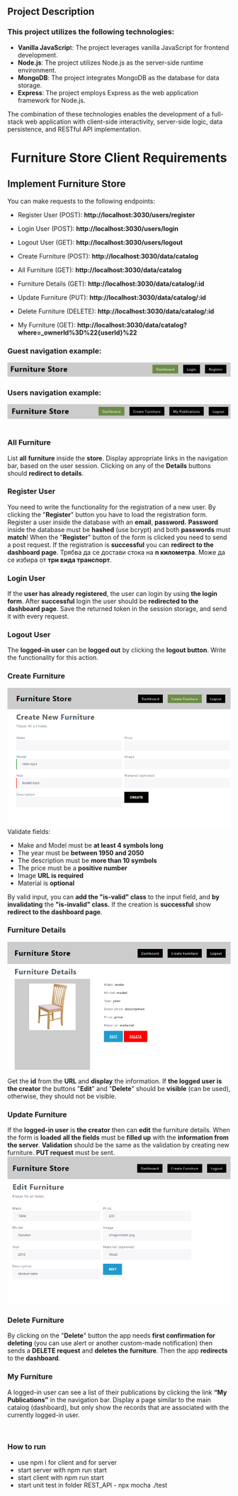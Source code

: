 ## Project Description

### This project utilizes the following technologies:

- **Vanilla JavaScrip**t: The project leverages vanilla JavaScript for frontend development.
- **Node.js**: The project utilizes Node.js as the server-side runtime environment.
- **MongoDB**: The project integrates MongoDB as the database for data storage.
- **Express**: The project employs Express as the web application framework for Node.js.

The combination of these technologies enables the development of a full-stack web application with client-side interactivity, server-side logic, data persistence, and RESTful API implementation.
&nbsp;
<h1  align="center">Furniture Store Client Requirements</h1>
   

## Implement Furniture Store

You can make requests to the following endpoints:

 -  Register User (POST): **http://localhost:3030/users/register**
 - Login User (POST): **http://localhost:3030/users/login**
 - Logout User (GET): **http://localhost:3030/users/logout**
&nbsp;

 - Create Furniture (POST): **http://localhost:3030/data/catalog**
 - All Furniture (GET): **http://localhost:3030/data/catalog**
 - Furniture Details (GET): **http://localhost:3030/data/catalog/:id**
 - Update Furniture (PUT): **http://localhost:3030/data/catalog/:id**
 - Delete Furniture (DELETE):  **http://localhost:3030/data/catalog/:id**
 - My Furniture (GET): **http://localhost:3030/data/catalog?where=_ownerId%3D%22{userId}%22**
&nbsp;

### **Guest** navigation example:
![Guest navigation image](https://github.com/boyan-boyanov/FullStackProject/blob/main/images/navGuest.png)

### **Users** navigation example:
![Guest navigation image](https://github.com/boyan-boyanov/FullStackProject/blob/main/images/loggedNav.png)
&nbsp;

### All Furniture
List **all** **furniture** inside the **store**. Display appropriate links in the navigation bar, based on the user session.
Clicking on any of the **Details** buttons should **redirect to details**.

### Register User

You need to write the functionality for the registration of a new user. By clicking the "**Register**" button you have to load the registration form. Register a user inside the database with an **email**, **password.**  **Password** inside the database must be **hashed** (use bcrypt) and both **passwords** must **match**!
When the "**Register**" button of the form is clicked you need to send a post request.
If the registration is **successful** you can **redirect to the dashboard page**.
Трябва да се достави стока на **n километра**.  Може да се избира от  **три вида транспорт**.

### Login User

If the **user has already registered**, the user can login by using **the login form**. After **successful** login the user should be **redirected to the dashboard page**. Save the returned token in the session storage, and send it with every request.

### Logout User

The **logged-in user** can be **logged out** by clicking the **logout button**. Write the functionality for this action.

### Create Furniture
![Guest navigation image](https://github.com/boyan-boyanov/FullStackProject/blob/main/images/createItem.png)
Validate fields:

 - Make and Model must be **at least 4 symbols long**
 - The year must be **between 1950 and 2050**
 - The description must be **more than 10 symbols**
 - The price must be a **positive number**
 - Image **URL is required**
 - Material is **optional**

By valid input, you can **add the "is-valid" class** to the input field, and **by invalidating** the **"is-invalid" class.**
If the creation is **successful** show **redirect to the dashboard page**.

### Furniture Details
![Guest navigation image](https://github.com/boyan-boyanov/FullStackProject/blob/main/images/Details.png)
Get the **id** from the **URL**  and **display** the information. If **the logged user is the creator** the buttons "**Edit**" and "**Delete**" should be **visible** (can be used), otherwise, they should not be visible.

### Update Furniture

If the **logged-in user** is **the creator** then can **edit** the furniture details. When the form is **loaded** **all the fields** must be **filled up** with the **information from the server**. **Validation** should be the same as the validation by creating new furniture. **PUT request** must be sent.
![Guest navigation image](https://github.com/boyan-boyanov/FullStackProject/blob/main/images/update.png)

### Delete Furniture

By clicking on the "**Delete**" button the app needs **first confirmation for deleting** (you can use alert or another custom-made notification)  then sends a **DELETE request** and **deletes the furniture**. Then the app **redirects** to the **dashboard**.

### My Furniture

A logged-in user can see a list of their publications by clicking the link **“My Publications”** in the navigation bar. Display a page similar to the main catalog (dashboard), but only show the records that are associated with the currently logged-in user.

&nbsp;

### How to run

- use npm i for client and for server
- start server with npm run start
- start client with npm run start
- start unit test in folder REST_API - npx mocha ./test
